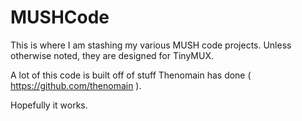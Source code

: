# MUSHCode
This is where I am stashing my various MUSH code projects. Unless otherwise noted, they are designed for TinyMUX.

A lot of this code is built off of stuff Thenomain has done ( https://github.com/thenomain ).

Hopefully it works.

